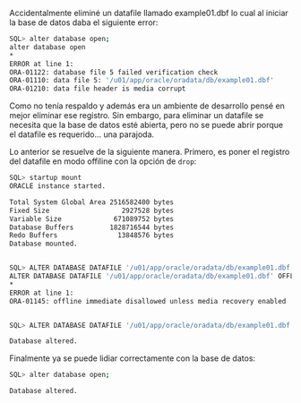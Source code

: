 Accidentalmente eliminé un datafile llamado example01.dbf lo cual al iniciar la base de datos daba el siguiente error:

```bash
SQL> alter database open;
alter database open
*
ERROR at line 1:
ORA-01122: database file 5 failed verification check
ORA-01110: data file 5: '/u01/app/oracle/oradata/db/example01.dbf'
ORA-01210: data file header is media corrupt
```

Como no tenía respaldo y además era un ambiente de desarrollo pensé en mejor eliminar ese registro. Sin embargo, para eliminar un datafile se necesita que la base de datos esté abierta, pero no se puede abrir porque el datafile es requerido... una parajoda.

Lo anterior se resuelve de la siguiente manera. Primero, es poner el registro del datafile en modo offiline con la opción de `drop`:

```bash
SQL> startup mount
ORACLE instance started.

Total System Global Area 2516582400 bytes
Fixed Size                  2927528 bytes
Variable Size             671089752 bytes
Database Buffers         1828716544 bytes
Redo Buffers               13848576 bytes
Database mounted.


SQL> ALTER DATABASE DATAFILE '/u01/app/oracle/oradata/db/example01.dbf' OFFLINE;
ALTER DATABASE DATAFILE '/u01/app/oracle/oradata/db/example01.dbf' OFFLINE
*
ERROR at line 1:
ORA-01145: offline immediate disallowed unless media recovery enabled


SQL> ALTER DATABASE DATAFILE '/u01/app/oracle/oradata/db/example01.dbf' OFFLINE drop;

Database altered.
```

Finalmente ya se puede lidiar correctamente con la base de datos:

```bash
SQL> alter database open;

Database altered.
```

